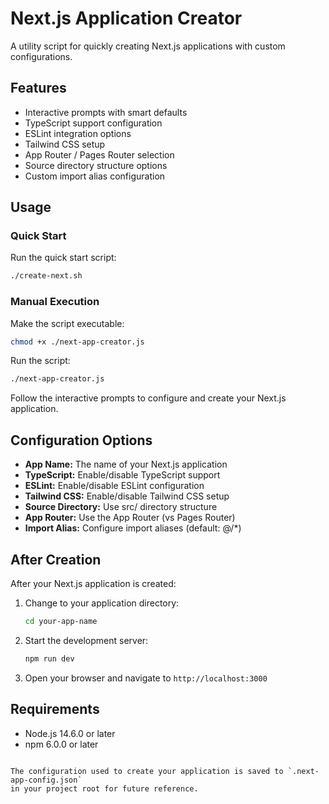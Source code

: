 # Next.js Application Creator

A utility script for quickly creating Next.js applications with custom configurations.

## Features

* Interactive prompts with smart defaults
* TypeScript support configuration
* ESLint integration options
* Tailwind CSS setup
* App Router / Pages Router selection
* Source directory structure options
* Custom import alias configuration

## Usage

### Quick Start

Run the quick start script:

```bash
./create-next.sh
```

### Manual Execution

Make the script executable:

```bash
chmod +x ./next-app-creator.js
```

Run the script:

```bash
./next-app-creator.js
```

Follow the interactive prompts to configure and create your Next.js application.

## Configuration Options

* **App Name:** The name of your Next.js application
* **TypeScript:** Enable/disable TypeScript support
* **ESLint:** Enable/disable ESLint configuration
* **Tailwind CSS:** Enable/disable Tailwind CSS setup
* **Source Directory:** Use src/ directory structure
* **App Router:** Use the App Router (vs Pages Router)
* **Import Alias:** Configure import aliases (default: @/*)

## After Creation

After your Next.js application is created:

1. Change to your application directory:
   ```bash
   cd your-app-name
   ```

2. Start the development server:
   ```bash
   npm run dev
   ```

3. Open your browser and navigate to `http://localhost:3000`

## Requirements

* Node.js 14.6.0 or later
* npm 6.0.0 or later
```

The configuration used to create your application is saved to `.next-app-config.json`
in your project root for future reference.
